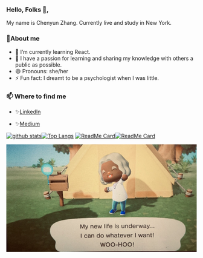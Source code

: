### Hello, Folks 👋,

My name is Chenyun Zhang. Currently live and study in New York.  

### 🐶About me 
- 🌱 I’m currently learning React.
- 👯 I have a passion for learning and sharing my knowledge with others a public as possible.
- 😄 Pronouns: she/her
- ⚡ Fun fact: I dreamt to be a psychologist when I was little.

### 📫 Where to find me
- ✨[LinkedIn](www.linkedin.com/in/tracy-zhang-link816) 

- ✨[Medium](https://medium.com/@morningchenyun)

[![github stats](https://github-readme-stats.vercel.app/api?username=ChenyunZhang&show_icons=true&theme=buefy)](https://github.com/ChenyunZhang/github-readme-stats)[![Top Langs](https://github-readme-stats.vercel.app/api/top-langs/?username=ChenyunZhang&layout=compact&theme=buefy&langs_count=8)](https://github.com/ChenyunZhang/github-readme-stats)
[![ReadMe Card](https://github-readme-stats.vercel.app/api/pin/?username=ChenyunZhang&repo=codera&theme=buefy)](https://github.com/anuraghazra/github-readme-stats)[![ReadMe Card](https://github-readme-stats.vercel.app/api/pin/?username=ChenyunZhang&repo=rotten_potato.github.io&theme=buefy)](https://github.com/anuraghazra/github-readme-stats)

![Image](https://github.com/ChenyunZhang/ChenyunZhang/blob/main/AC.jpg?raw=true)
